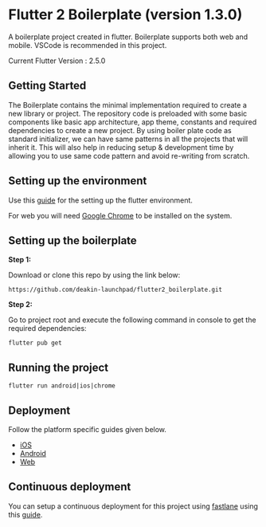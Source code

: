 # Flutter 2 Boilerplate (version 1.3.0)

A boilerplate project created in flutter. Boilerplate supports both web and mobile. VSCode is recommended in this project.

Current Flutter Version : 2.5.0 

## Getting Started

The Boilerplate contains the minimal implementation required to create a new library or project. The repository code is preloaded with some basic components like basic app architecture, app theme, constants and required dependencies to create a new project. By using boiler plate code as standard initializer, we can have same patterns in all the projects that will inherit it. This will also help in reducing setup & development time by allowing you to use same code pattern and avoid re-writing from scratch.

## Setting up the environment

Use this [guide](https://flutter.dev/docs/get-started/install) for the setting up the flutter environment.

For web you will need [Google Chrome](https://www.google.com.au/intl/en_au/chrome/) to be installed on the system.

## Setting up the boilerplate

**Step 1:**

Download or clone this repo by using the link below:

```
https://github.com/deakin-launchpad/flutter2_boilerplate.git
```
**Step 2:**

Go to project root and execute the following command in console to get the required dependencies: 

```
flutter pub get 
```
## Running the project

```
flutter run android|ios|chrome
```

## Deployment

Follow the platform specific guides given below.

- [iOS](https://flutter.dev/docs/deployment/ios)
- [Android](https://flutter.dev/docs/deployment/android)
- [Web](https://flutter.dev/docs/deployment/web)

## Continuous deployment

You can setup a continuous deployment for this project using [fastlane](https://docs.fastlane.tools/) using this [guide](https://flutter.dev/docs/deployment/cd).